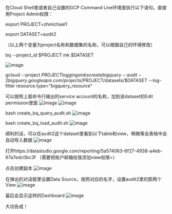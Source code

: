 在Cloud Shell里或者自己设置的GCP Command Line环境里执行以下语句，直接用Project Admin权限：

export PROJECT=zhmichael1

export DATASET=audit2

（以上两个变量为project名称和数据集的名称，可以根据自己的环境修改）

bq --project_id $PROJECT mk $DATASET

![image](https://github.com/zhmichael007/google-cloud-demo/edit/master/bigquery-audit/image/bq-qudit-1.png)

gcloud --project $PROJECT logging sinks create bigquery-audit-2 bigquery.googleapis.com/projects/$PROJECT/datasets/$DATASET --log-filter resource.type="bigquery_resource"

可以按照上面命令行输出的service account的名称，加到该dataset的Edit permission里面
![image](https://github.com/zhmichael007/google-cloud-demo/edit/master/bigquery-audit/image/bq-qudit-2.png)
![image](https://github.com/zhmichael007/google-cloud-demo/edit/master/bigquery-audit/image/bq-qudit-3.png)

bash create_bq_query_audit.sh
![image](https://github.com/zhmichael007/google-cloud-demo/edit/master/bigquery-audit/image/bq-qudit-4.png)

bash create_bq_load_audit.sh
![image](https://github.com/zhmichael007/google-cloud-demo/edit/master/bigquery-audit/image/bq-qudit-5.png)

顺利的话，可以在audit2这个dataset里看到以下table和view，稍微等会表格中会自动导入数据
![image](https://github.com/zhmichael007/google-cloud-demo/edit/master/bigquery-audit/image/bq-qudit-6.png)

打开https://datastudio.google.com/reporting/5a574063-6f27-4938-a4eb-67a7edc0bc3f
（需要把账户邮箱给我添加view权限=）

点击创建副本
![image](https://github.com/zhmichael007/google-cloud-demo/edit/master/bigquery-audit/image/bq-qudit-7.png)

在弹出的对话框里设置Data Source，按照对应的名字，设置audit2里的那两个View
![image](https://github.com/zhmichael007/google-cloud-demo/edit/master/bigquery-audit/image/bq-qudit-8.png)

最后会显示这样的Dashboard
![image](https://github.com/zhmichael007/google-cloud-demo/edit/master/bigquery-audit/image/bq-qudit-9.png)

大功告成！
